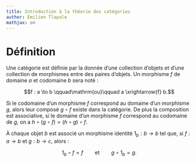 ```yaml
---
title: Introduction à la théorie des catégories
author: Émilien Tlapale
mathjax: on
---
```


# Définition

Une catégorie est définie par la donnée d’une collection d’objets et d’une
collection de morphismes entre des paires d’objets. Un morphisme $f$ de
domaine $a$ et codomaine $b$ sera noté :

$$f : a \to b    \qquad\mathrm{ou}\qquad     a \xrightarrow{f} b.$$

Si le codomaine d’un morphisme $f$ correspond au domaine d’un morphisme $g$,
alors leur composé $g \circ f$ existe dans la catégorie. De plus la
composition est associative, si le domaine d’un morphisme $f$ correspond au
codomaine de $g$, on a $h \circ (g \circ f) = (h \circ g) \circ f$.

À chaque objet $b$ est associé un morphisme identité $1_b : b \to b$ tel que,
si $f : a \to b$ et $g : b \to c$, alors :

$$ 1_b \circ f = f      \qquad\mathrm{et}\qquad         g \circ 1_b = g.$$
